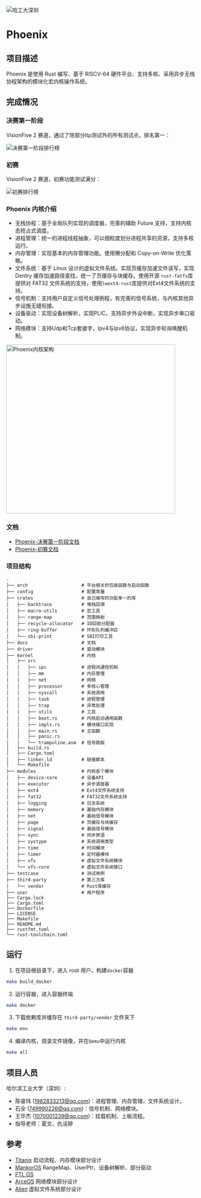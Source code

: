 ![哈工大深圳](./docs/assets/hitsz-logo.jpg)

# Phoenix

## 项目描述

Phoenix 是使用 Rust 编写、基于 RISCV-64 硬件平台、支持多核、采用异步无栈协程架构的模块化宏内核操作系统。

## 完成情况

### 决赛第一阶段

VisionFive 2 赛道，通过了除部分ltp测试外的所有测试点，排名第一：

![决赛第一阶段排行榜](./docs/assets/leaderboard-final.png)

### 初赛

VisionFive 2 赛道，初赛功能测试满分：

![初赛排行榜](./docs/assets/leaderboard-pre.png)

### Phoenix 内核介绍

- 无栈协程：基于全局队列实现的调度器，完善的辅助 Future 支持，支持内核态抢占式调度。
- 进程管理：统一的进程线程抽象，可以细粒度划分进程共享的资源，支持多核运行。
- 内存管理：实现基本的内存管理功能。使用懒分配和 Copy-on-Write 优化策略。
- 文件系统：基于 Linux 设计的虚拟文件系统。实现页缓存加速文件读写，实现 Dentry 缓存加速路径查找，统一了页缓存与块缓存。使用开源 `rust-fatfs`库提供对 FAT32 文件系统的支持，使用`lwext4-rust`库提供对Ext4文件系统的支持。
- 信号机制：支持用户自定义信号处理例程，有完善的信号系统，与内核其他异步设施无缝衔接。
- 设备驱动：实现设备树解析，实现PLIC，支持异步外设中断，实现异步串口驱动。
- 网络模块：支持Udp和Tcp套接字，Ipv4与Ipv6协议，实现异步轮询唤醒机制。

<img src="./docs/assets/phoenix-design.png" alt="Phoenix内核架构" width="450"/>

### 文档

- [Phoenix-决赛第一阶段文档](./Phoenix-初赛文档.pdf)
- [Phoenix-初赛文档](./Phoenix-初赛文档.pdf)

### 项目结构

```
.
├── arch                    # 平台相关的包装函数与启动函数
├── config                  # 配置常量
├── crates                  # 自己编写的功能单一的库
│   ├── backtrace           # 堆栈回溯
│   ├── macro-utils         # 宏工具
│   ├── range-map           # 范围映射
│   ├── recycle-allocator   # ID回收分配器
│   ├── ring-buffer         # 环形队列缓冲区
│   └── sbi-print           # SBI打印工具
├── docs                    # 文档
├── driver                  # 驱动模块
├── kernel                  # 内核
│   ├── src
│   │   ├── ipc             # 进程间通信机制
│   │   ├── mm              # 内存管理
│   │   ├── net             # 网络
│   │   ├── processor       # 多核心管理
│   │   ├── syscall         # 系统调用
│   │   ├── task            # 进程管理
│   │   ├── trap            # 异常处理
│   │   ├── utils           # 工具
│   │   ├── boot.rs         # 内核启动通用函数
│   │   ├── impls.rs        # 模块接口实现
│   │   ├── main.rs         # 主函数
│   │   ├── panic.rs
│   │   └── trampoline.asm  # 信号跳板
│   ├── build.rs
│   ├── Cargo.toml
│   ├── linker.ld           # 链接脚本
│   └── Makefile
├── modules                 # 内核各个模块
│   ├── device-core         # 设备API
│   ├── executor            # 异步调度器
│   ├── ext4                # Ext4文件系统支持
│   ├── fat32               # FAT32文件系统支持
│   ├── logging             # 日志系统
│   ├── memory              # 基础内存模块
│   ├── net                 # 基础信号模块
│   ├── page                # 页缓存与块缓存
│   ├── signal              # 基础信号模块
│   ├── sync                # 同步原语
│   ├── systype             # 系统调用类型
│   ├── time                # 时间模块
│   ├── timer               # 定时器模块
│   ├── vfs                 # 虚拟文件系统模块
│   └── vfs-core            # 虚拟文件系统接口
├── testcase                # 测试用例
├── third-party             # 第三方库
│   └── vendor              # Rust库缓存
├── user                    # 用户程序
├── Cargo.lock
├── Cargo.toml
├── Dockerfile
├── LICENSE
├── Makefile
├── README.md
├── rustfmt.toml
└── rust-toolchain.toml
```

## 运行

1. 在项目根目录下，进入 root 用户，构建`docker`容器

```sh
make build_docker
```

2. 运行容器，进入容器终端

```sh
make docker
```

3. 下载依赖库并缓存在 `third-party/vendor` 文件夹下

```sh
make env
```

4. 编译内核，烧录文件镜像，并在`Qemu`中运行内核

```sh
make all
```

## 项目人员

哈尔滨工业大学（深圳）:

- 陈睿玮 (<1982833213@qq.com>)：进程管理、内存管理、文件系统设计。
- 石全 (<749990226@qq.com>)：信号机制、网络模块。
- 王华杰 (<1070001239@qq.com>)：挂载机制、上板流程。
- 指导老师：夏文，仇洁婷

## 参考

- [Titanix](https://gitlab.eduxiji.net/202318123101314/oskernel2023-Titanix) 启动流程、内存模块部分设计
- [MankorOS](https://gitlab.eduxiji.net/MankorOS/OSKernel2023-MankorOS) RangeMap、UserPtr、设备树解析、部分驱动
- [FTL OS](https://gitlab.eduxiji.net/DarkAngelEX/oskernel2022-ftlos)
- [ArceOS](https://github.com/arceos-org/arceos) 网络模块部分设计
- [Alien](https://gitlab.eduxiji.net/202310007101563/Alien) 虚拟文件系统部分设计

